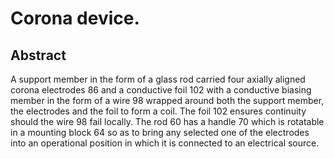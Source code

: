 # Corona device.

## Abstract
A support member in the form of a glass rod carried four axially aligned corona electrodes 86 and a conductive foil 102 with a conductive biasing member in the form of a wire 98 wrapped around both the support member, the electrodes and the foil to form a coil. The foil 102 ensures continuity should the wire 98 fail locally. The rod 60 has a handle 70 which is rotatable in a mounting block 64 so as to bring any selected one of the electrodes into an operational position in which it is connected to an electrical source.